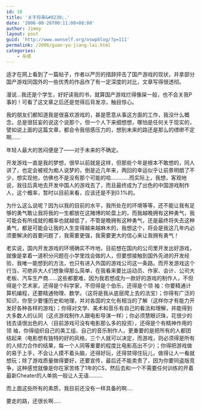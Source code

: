 ```yaml
---
id: 18
title: '关于将来&#8230;.'
date: '2006-08-28T00:11:00+08:00'
author: Jimmy
layout: post
guid: 'http://www.ownself.org/oswpblog/?p=111'
permalink: /2006/guan-yu-jiang-lai.html
categories:
    - 杂感
---
```


适才在网上看到了一篇帖子，作者以严厉的措辞抨击了国产游戏的现状，并拿部分国产游戏同国外的一些优秀的作品作了有一定深度的对比，文章写得很透彻。

漫说…我还是个学生，好好读我的书，就算国产游戏烂得像屎一般，也不会关我P事的！可看了这文章之后还是觉得后背发凉，触目惊心。

我的朋友们都知道我是很喜欢游戏的，甚是愿意从事这方面的工作，我没什么概念，总是很狂妄的说这个说那个，但一个人下来细想想，哪怕是任何关于现实的，譬如说上面的这篇文章，都会令我倍感压力的，想到未来的路还是那么的缥缈不定啊……

年轻人最大的苦闷便是了——对于未来的不确定。

开发游戏一直是我的梦想，很早以前就是这样，但那些个年是根本不敢想的，同人讲了，也定会被视为痴人说梦的，倒是近几年来，两回的幸运似乎让前景明朗了不少，想实现他，仿佛也不是没有那个可能的哈…………而实际上，我想，客观地说，我往后真地去开发中国人的游戏去了，而且最终成为了出色的中国游戏制作人，这个概率，暂时以目前来看，应该还是不到0.1%的。

为什么这么说呢？因为以我的目前的水平，我所处在的环境等等，还不能让我有足够的勇气敢让我将我的一生都放在这赌博的轮盘上的，而我越晚拥有这种勇气，我可能会有所成就的概率也就越低了，不管是晚拥有这种勇气，还是最终将失去这种勇气，都是可能会让我的人生变得越来越麻木的，我想这个，将会是我这几年内必须要解决的首要问题了，我需要更强，我需要更大的信心来让我拥有勇气！

老实说，国内开发游戏的环境确实不咋地，目前想在国内的公司里开发出好游戏，就像是拿着一道积分问题在小学里找会做的人，但要想接触到国外先进的开发经验，我唯一能想到的方法，也只有进入外国的游戏公司这一条路。而开发游戏这个行当，可绝非大人们想象得那么简单，在我看来要比运动员、作家、会计、公司大老板、汽车生产商……这些都要难，因为我若想成为一款好的游戏的制作人，不但得是个艺术家，还得是个科学家，不但得是个伯乐，还得是个领 袖：你要精通计算机编程，还要精通物理、数学。（这将是我从底层爬上去的法宝）；你得有广泛的知识，你至少要懂历史和地理，并对各国的文化有相当的了解（这样你才有能力开发好各种各样的游戏）；你得对文学、美术和音乐有自己的看法和理解，并能得到大多数人的认同（这点游戏制作人跟电影导演一样）；你必须慧眼识珠，花很少的钱去请很出色的人（目前游戏可没有电影那么多的投资），还得是个有精神作用的领 袖，你得组织自己的美工组、自己的音乐制作人，更重要的是把所有的人都团结起来（电影想有独特的好的风格，三个人就可以决定，而游戏，则必须得是所有的人倾力合作的结果，每一个人同等重要的程度比电影高出不少）；你得把游戏做的易于上手，不会让人摸不着头脑，还得好玩，还得禁得住玩儿，做得让人一看就想玩；除了游戏质量做得要好，还要宣传，最后还不能卖贵了，因为你要同盗版竞争，这种感觉就像是你在家苦练了1年的CS，然后去和一个不需要任何训练的开着最新Cheater的人单挑一般让人无语………

而上面这些所有的素质，我目前还没有一样具备的啊….

要走的路，还很长啊…..